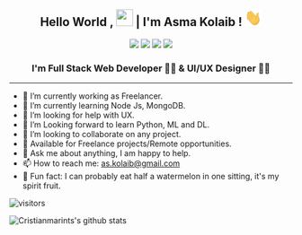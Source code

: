 
<h2 align="center">Hello World , <img src="https://github.com/TheDudeThatCode/TheDudeThatCode/blob/master/Assets/Earth.gif" width="30px" height="30px"> | <b>I'm Asma Kolaib !  </b> <img src="https://raw.githubusercontent.com/ABSphreak/ABSphreak/master/gifs/Hi.gif" width="30px" height="30px"> </h2>

 <p align="center">
    <a href="https://twitter.com/as_kolaib"><img src="https://img.shields.io/badge/twitter-%231FA1F1?style=flat&logo=twitter&logoColor=white"/></a>
    <a href="https://www.linkedin.com/in/asma-kolaib-31514a199"><img src="https://img.shields.io/badge/linkedin-%230177B5?style=flat&logo=linkedin&logoColor=white"/></a>
    <a href="https://dribbble.com/as_kolaib"><img src="https://img.shields.io/badge/dribbble-%23ea4c89?style=flat&logo=dribbble&logoColor=white"/></a>
    <a href="https://www.instagram.com/as_kolaib"><img src="https://img.shields.io/badge/instagram-%23E4415F?style=flat&logo=instagram&logoColor=white"/></a>
  </p>
<h3 align= "center"><b> I'm Full Stack Web Developer 👩‍💻 & UI/UX Designer 🧙‍♀️ </b></h3>

<hr>

- 🔭 I’m currently working as Freelancer.
- 🌱 I’m currently learning Node Js, MongoDB.
- 🤔 I’m looking for help with UX.
- 🎯 I’m Looking forward to learn Python, ML and DL.
- 👯 I’m looking to collaborate on any project.
- 🤝 Available for Freelance projects/Remote opportunities.
- 💬 Ask me about anything, I am happy to help.
- 📫 How to reach me: as.kolaib@gmail.com 
- 🍉 Fun fact: I can probably eat half a watermelon in one sitting, it's my spirit fruit.


![visitors](https://visitor-badge.glitch.me/badge?page_id=AsmaKolaib.visitor-badge)


![Cristianmarints's github stats](https://github-readme-stats.vercel.app/api?username=AsmaKolaib&show_icons=true&title_color=fff&icon_color=018eff&text_color=ECECEC&bg_color=000000)
